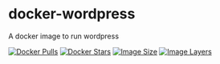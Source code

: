 # docker-wordpress
A docker image to run wordpress

[![Docker Pulls](https://img.shields.io/docker/pulls/osixia/wordpress.svg)][hub]
[![Docker Stars](https://img.shields.io/docker/stars/osixia/wordpress.svg)][hub]
[![Image Size](https://img.shields.io/imagelayers/image-size/osixia/wordpress/latest.svg)](https://imagelayers.io/?images=osixia/wordpress:latest)
[![Image Layers](https://img.shields.io/imagelayers/layers/osixia/wordpress/latest.svg)](https://imagelayers.io/?images=osixia/wordpress:latest)

[hub]: https://hub.docker.com/r/osixia/wordpress/

